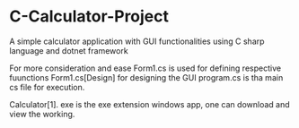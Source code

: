 # C-Calculator-Project


A simple calculator application with GUI functionalities using C sharp language and dotnet framework

For more consideration and ease
Form1.cs is used for defining respective fuunctions
Form1.cs[Design] for designing the GUI
program.cs is tha main cs file for execution.


Calculator[1]. exe is the exe extension windows app, one can download and view the working.
